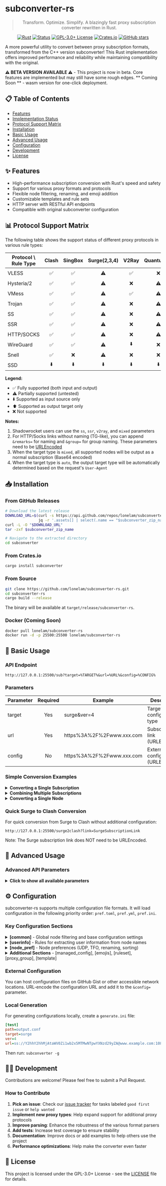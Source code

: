 # subconverter-rs

<div align="center">

> Transform. Optimize. Simplify. A blazingly fast proxy subscription converter rewritten in Rust.

[![Rust](https://img.shields.io/badge/language-Rust-orange.svg)](https://www.rust-lang.org/)
[![Status](https://img.shields.io/badge/status-beta-blue.svg)](https://github.com/lonelam/subconverter-rs)
[![GPL-3.0+ License](https://img.shields.io/badge/license-GPL--3.0%2B-blue.svg)](LICENSE)
[![Crates.io](https://img.shields.io/crates/v/subconverter.svg)](https://crates.io/crates/subconverter)
[![GitHub stars](https://img.shields.io/github/stars/lonelam/subconverter-rs?style=social)](https://github.com/lonelam/subconverter-rs/stargazers)

</div>

A more powerful utility to convert between proxy subscription formats, transformed from the C++ version subconverter! This Rust implementation offers improved performance and reliability while maintaining compatibility with the original.

**⚠️ BETA VERSION AVAILABLE ⚠️** - This project is now in beta. Core features are implemented but may still have some rough edges.
** Coming Soon ** - wasm version for one-click deployment.

## 📋 Table of Contents

- [Features](#features)
- [Implementation Status](#implementation-status)
- [Protocol Support Matrix](#protocol-support-matrix)
- [Installation](#installation)
- [Basic Usage](#basic-usage)
- [Advanced Usage](#advanced-usage)
- [Configuration](#configuration)
- [Development](#development)
- [License](#license)

## ✨ Features

- High-performance subscription conversion with Rust's speed and safety
- Support for various proxy formats and protocols
- Flexible node filtering, renaming, and emoji addition
- Customizable templates and rule sets
- HTTP server with RESTful API endpoints
- Compatible with original subconverter configuration

## 📊 Protocol Support Matrix

The following table shows the support status of different proxy protocols in various rule types:

| Protocol \ Rule Type | Clash | SingBox | Surge(2,3,4) | V2Ray | Quantumult | Quantumult X | Loon | Surfboard | Mellow | SIP002/8 | Mixed | TG-like |
|--------------|:-----:|:-------:|:-----:|:-----:|:----------:|:------------:|:----:|:---------:|:------:|:--------:|:----------:|:-----:|
| VLESS        | ✅ | ✅ | ⚠️ | ✅ | ❌ | ⚠️ | ⚠️ | ❌ | ❌ | ❌ | ⬇️ | ⬇️ |
| Hysteria/2   | ✅ | ✅ | ⚠️ | ❌ | ⚠️ | ⚠️ | ⚠️ | ⚠️ | ⚠️ | ❌ | ⬇️ | ⬇️ |
| VMess        | ✅ | ✅ | ⚠️ | ✅ | ⚠️ | ⚠️ | ⚠️ | ⚠️ | ⚠️ | ❌ | ✅ | ⬇️ |
| Trojan       | ✅ | ✅ | ⚠️ | ❌ | ⚠️ | ⚠️ | ⚠️ | ⚠️ | ⚠️ | ❌ | ✅ | ⬇️ |
| SS           | ✅ | ✅ | ⚠️ | ❌ | ⚠️ | ⚠️ | ⚠️ | ⚠️ | ⚠️ | ✅ | ✅ | ⬇️ |
| SSR          | ✅ | ✅ | ⚠️ | ❌ | ⚠️ | ⚠️ | ⚠️ | ⚠️ | ⚠️ | ❌ | ✅ | ⬇️ |
| HTTP/SOCKS   | ✅ | ✅ | ⚠️ | ❌ | ⚠️ | ⚠️ | ⚠️ | ⚠️ | ⚠️ | ❌ | ⬇️ | ⬇️ |
| WireGuard    | ✅ | ✅ | ⚠️ | ⬇️ | ❌ | ⚠️ | ⚠️ | ⚠️ | ❌ | ❌ | ⬇️ | ⬇️ |
| Snell        | ✅ | ❌ | ⚠️ | ❌ | ❌ | ⚠️ | ⚠️ | ⚠️ | ❌ | ❌ | ⬇️ | ⬇️ |
| SSD          | ⬇️ | ⬇️ | ⬇️ | ⬇️ | ⬇️ | ⬇️ | ⬇️ | ⬇️ | ⬇️ | ⬇️ | ❌ | ⬇️ |

**Legend:**
- ✅ Fully supported (both input and output)
- ⚠️ Partially supported (untested)
- ⬇️ Supported as input source only
- ⬆️ Supported as output target only
- ❌ Not supported

**Notes:**
1. Shadowrocket users can use the `ss`, `ssr`, `v2ray`, and `mixed` parameters
2. For HTTP/Socks links without naming (TG-like), you can append `&remarks=` for naming and `&group=` for group naming. These parameters need to be [URLEncoded](https://www.urlencoder.org/)
3. When the target type is `mixed`, all supported nodes will be output as a normal subscription (Base64 encoded)
4. When the target type is `auto`, the output target type will be automatically determined based on the request's `User-Agent`


## 📥 Installation

### From GitHub Releases
```bash
# Download the latest release
DOWNLOAD_URL=$(curl -s https://api.github.com/repos/lonelam/subconverter-rs/releases/latest | \
               jq -r '.assets[] | select(.name == "$subconverter_zip_name").browser_download_url')
curl -L -O "$DOWNLOAD_URL"
tar -zxf $subconverter_zip_name

# Navigate to the extracted directory
cd subconverter
```

### From Crates.io
```bash
cargo install subconverter
```

### From Source
```bash
git clone https://github.com/lonelam/subconverter-rs.git
cd subconverter-rs
cargo build --release
```

The binary will be available at `target/release/subconverter-rs`.

### Docker (Coming Soon)
```bash
docker pull lonelam/subconverter-rs
docker run -d -p 25500:25500 lonelam/subconverter-rs
```

## 🔰 Basic Usage

### API Endpoint

```
http://127.0.0.1:25500/sub?target=%TARGET%&url=%URL%&config=%CONFIG%
```

### Parameters

| Parameter | Required | Example | Description | Status |
| --------- | :------: | ------- | ----------- | :----: |
| target | Yes | surge&ver=4 | Target configuration type | ✅ |
| url | Yes | https%3A%2F%2Fwww.xxx.com | Subscription link (URLEncoded) | ✅ |
| config | No | https%3A%2F%2Fwww.xxx.com | External configuration (URLEncoded) | ✅ |

### Simple Conversion Examples

<details>
<summary><b>Converting a Single Subscription</b></summary>

```
Original subscription: https://example.com/subscribe/ABCDE?surge=ss

URLEncoded: https%3A%2F%2Fexample.com%2Fsubscribe%2FABCDE%3Fsurge%3Dss

API call: http://127.0.0.1:25500/sub?target=clash&url=https%3A%2F%2Fexample.com%2Fsubscribe%2FABCDE%3Fsurge%3Dss
```
</details>

<details>
<summary><b>Combining Multiple Subscriptions</b></summary>

```
Original subscriptions:
1. https://example1.com/subscribe/ABCDE?clash=vmess
2. https://example2.com/subscribe/ABCDE?clash=vmess

Combined with pipe: https://example1.com/subscribe/ABCDE?clash=vmess|https://example2.com/subscribe/ABCDE?clash=vmess

URLEncoded: https%3A%2F%2Fexample1.com%2Fsubscribe%2FABCDE%3Fclash%3Dvmess%7Chttps%3A%2F%2Fexample2.com%2Fsubscribe%2FABCDE%3Fclash%3Dvmess

API call: http://127.0.0.1:25500/sub?target=clash&url=https%3A%2F%2Fexample1.com%2Fsubscribe%2FABCDE%3Fclash%3Dvmess%7Chttps%3A%2F%2Fexample2.com%2Fsubscribe%2FABCDE%3Fclash%3Dvmess
```
</details>

<details>
<summary><b>Converting a Single Node</b></summary>

```
Original node: ss://YWVzLTEyOC1nY206dGVzdA==@192.168.100.1:8888#Example1

URLEncoded: ss%3A%2F%2FYWVzLTEyOC1nY206dGVzdA%3D%3D%40192%2E168%2E100%2E1%3A8888%23Example1

API call: http://127.0.0.1:25500/sub?target=clash&url=ss%3A%2F%2FYWVzLTEyOC1nY206dGVzdA%3D%3D%40192%2E168%2E100%2E1%3A8888%23Example1
```
</details>

### Quick Surge to Clash Conversion

For quick conversion from Surge to Clash without additional configuration:
```
http://127.0.0.1:25500/surge2clash?link=SurgeSubscriptionLink
```
Note: The Surge subscription link does NOT need to be URLEncoded.

## 🔧 Advanced Usage

### Advanced API Parameters

<details>
<summary><b>Click to show all available parameters</b></summary>

| Parameter | Required | Example | Description | Status |
| --------- | :------: | ------- | ----------- | :----: |
| emoji | No | true/false | Enable emoji in node names | ✅ |
| add_emoji | No | true/false | Add emoji before node names | ✅ |
| remove_emoji | No | true/false | Remove existing emoji from node names | ✅ |
| append_type | No | true/false | Add proxy type ([SS], [SSR], etc.) to node names | ✅ |
| tfo | No | true/false | Enable TCP Fast Open | ✅ |
| udp | No | true/false | Enable UDP support | ✅ |
| scv | No | true/false | Skip certificate verification for TLS nodes | ✅ |
| tls13 | No | true/false | Enable TLS 1.3 for nodes | ✅ |
| sort | No | true/false | Sort nodes by name | ✅ |
| include | No | (regex) | Only include nodes matching the pattern | ✅ |
| exclude | No | (regex) | Exclude nodes matching the pattern | ✅ |
| filename | No | MyConfig | Set the file name for the generated config | ✅ |
| list | No | true/false | Output as node list or provider format | ✅ |
| insert | No | true/false | Insert nodes from insert_url in config | ✅ |
| prepend | No | true/false | Insert nodes at the beginning | ✅ |
</details>

## ⚙️ Configuration

subconverter-rs supports multiple configuration file formats. It will load configuration in the following priority order: `pref.toml`, `pref.yml`, `pref.ini`.

### Key Configuration Sections

<details>
<summary><b>[common]</b> - Global node filtering and base configuration settings</summary>

- api_mode: API mode settings
- api_access_token: Token for accessing private interfaces
- default_url: Default subscription links to load
- enable_insert: Whether to add insertion nodes
- insert_url: URL for insertion nodes
- exclude_remarks: Exclude nodes matching the pattern
- include_remarks: Only include nodes matching the pattern
- default_external_config: Default external configuration file
- clash_rule_base: Clash configuration template
- surge_rule_base: Surge configuration template
</details>

<details>
<summary><b>[userinfo]</b> - Rules for extracting user information from node names</summary>

- stream_rule: Rules for extracting traffic information
- time_rule: Rules for extracting time information
</details>

<details>
<summary><b>[node_pref]</b> - Node preferences (UDP, TFO, renaming, sorting)</summary>

- udp_flag: Open UDP mode for nodes
- tcp_fast_open_flag: Open TFO mode for nodes
- skip_cert_verify_flag: Turn off certificate checks for TLS nodes
- tls13_flag: Add TLS 1.3 parameters for nodes
- sort_flag: Sort nodes by name
- append_sub_userinfo: Whether to append traffic information
- clash_use_new_field_name: Whether to use Clash's new field names
- clash_proxies_style: Clash configuration file format style
- rename_node: Node renaming rules
</details>

<details>
<summary><b>Additional Sections</b> - [managed_config], [emojis], [ruleset], [proxy_group], [template]</summary>

There are several other configuration sections for managed config settings, emoji handling, custom rule sets, proxy groups, and template system settings. See the documentation for detailed information.
</details>

### External Configuration

You can host configuration files on GitHub Gist or other accessible network locations. URL-encode the configuration URL and add it to the `&config=` parameter.

### Local Generation

For generating configurations locally, create a `generate.ini` file:

```ini
[test]
path=output.conf
target=surge
ver=4
url=ss://Y2hhY2hhMjAtaWV0Zi1wb2x5MTMwNTpwYXNzd29yZA@www.example.com:1080#Example
```

Then run: `subconverter -g`

## 👩‍💻 Development

Contributions are welcome! Please feel free to submit a Pull Request.

### How to Contribute

1. **Pick an issue**: Check our [issue tracker](https://github.com/lonelam/subconverter-rs/issues) for tasks labeled `good first issue` or `help wanted`
2. **Implement new proxy types**: Help expand support for additional proxy protocols
3. **Improve parsing**: Enhance the robustness of the various format parsers
4. **Add tests**: Increase test coverage to ensure stability
5. **Documentation**: Improve docs or add examples to help others use the project
6. **Performance optimizations**: Help make the converter even faster

## 📄 License

This project is licensed under the GPL-3.0+ License - see the [LICENSE](LICENSE) file for details.
